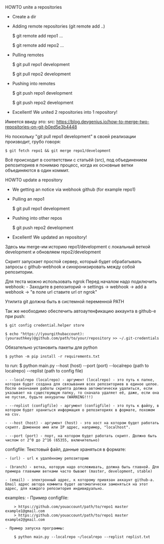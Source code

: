 HOWTO unite a repositories

- Create a dir
- Adding remote repositories (git remote add ..)
	
	$ git remote add repo1 ...
	
	$ git remote add repo2 ...

- Pulling remotes
	
	$ git pull repo1 development
	
	$ git pull repo2 development
	
- Pushing into remotes
	
	$ git push repo1 development
	
	$ git push repo2 development
	
- Excellent! We united 2 repositories into 1 repository!

Имеется ввиду это:
src: https://blog.devgenius.io/how-to-merge-two-repositories-on-git-b0ed5e3b4448

Но поскольку "git pull repo1 development" в своей реализации производит, грубо говоря:

	$ git fetch repo1 && git merge repo1/development

Всё происходит в соответствии с статьёй (src),
  под объединением репозиториев я понимаю процесс, когда их основные ветки объединяются в один коммит.


HOWTO update a repository

- We getting an notice via webhook github (for example repo1)
- Pulling an repo1
	
	$ git pull repo1 development
	
- Pushing into other repos
	
	$ git push repo2 development
	
- Excellent! We updated an repository!

Здесь мы merge-им историю repo1/development с локальный веткой development
  и обновляем repo2/development



Скрипт запускает простой сервер,
 который будет обрабатывать запросы с github-webhook
 и синхронизировать между собой репозитории.

Для теста можно использовать ngrok
Перед началом надо подключить webhook:
	- Заходите в репозиторий -> settings -> webhook -> add a webhook -> "в поле url ставите url от ngrok"

Утилита git должна быть в системной переменной PATH

Так же необходимо обеспечить автоаутенфикацию аккаунта в github-е при push:
	
	$ git config credential.helper store
	
	$ echo "https://(yourgithubaccount):(yourauthkey)@github.com/path/to/your/repository >> ~/.git-credentials

Обязательно установить пакеты для python

	$ python -m pip install -r requirements.txt	


to run:
	$ python main.py --host (host) --port (port) --localrepo (path to localrepo) --replist (path to config file)

	- --localrepo (localrepo) - аргумент (localrepo) - это путь к папке, которая будет создана для связывания всех репозиториев в единое целое. После окончания работы скрипта должна автоматически удалиться, если указывает на существующую папку, то сначала удаляет её, даже, если она не пустая, будьте аккуратны (WARNING!!!)

	- --replist (configfile) - аргумент (configfile) - это путь к файлу, в котором будет храниться информация о репозиториях в формате, похожем на csv.
	
	- --host (host) - аргумент (host) - это хост на котором будет работать скрипт. Доменное имя или IP адрес, например, "localhost". 

	- --port (port) - порт, на котором будет работать скрипт. Должно быть числом от 2^0 до 2^16 (65355, включительно) 


configfile:
	Текстовый файл, данные храняться в формате:
	
	- (url) - url к удалённому репозиторию
	
	- (branch) - ветка, которую надо отслеживать, должна быть главной. Для примера главными ветками часто бывают (master, development, stable)

	- (email) - электронный адрес, к которому привязан аккаунт github-а. Email адрес автора коммита будет автоматически заменяться на этот адрес, для каждого репозитория индивидуально.


examples:
	- Пример configfile:

		> https://github.com/youaccount/path/to/repo1 master example1@gmail.com
		> https://github.com/youaccount/path/to/repo1 master example2@gmail.com

	- Пример запуска программы:

		$ python main.py --localrepo ~/localrepo --replist replist.txt


